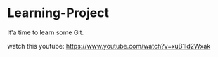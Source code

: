 # Learning-Project
It'a time to learn some Git.

watch this youtube: https://www.youtube.com/watch?v=xuB1Id2Wxak
